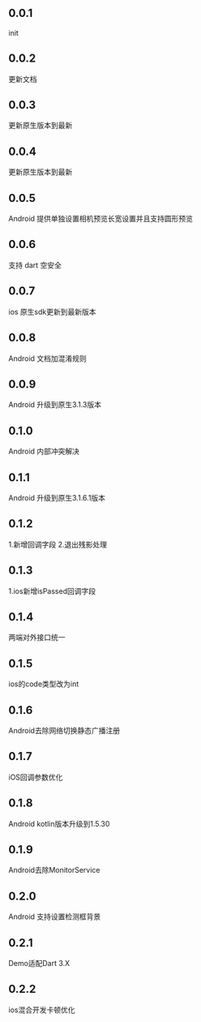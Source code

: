 ## 0.0.1
init
## 0.0.2
更新文档
## 0.0.3
更新原生版本到最新
## 0.0.4
更新原生版本到最新
## 0.0.5
Android 提供单独设置相机预览长宽设置并且支持圆形预览
## 0.0.6
支持 dart 空安全
## 0.0.7
ios 原生sdk更新到最新版本
## 0.0.8
Android 文档加混淆规则
## 0.0.9
Android 升级到原生3.1.3版本
## 0.1.0
Android 内部冲突解决
## 0.1.1
Android 升级到原生3.1.6.1版本
## 0.1.2
1.新增回调字段 2.退出残影处理
## 0.1.3
1.ios新增isPassed回调字段
## 0.1.4
两端对外接口统一
## 0.1.5
ios的code类型改为int
## 0.1.6
Android去除网络切换静态广播注册
## 0.1.7
iOS回调参数优化
## 0.1.8
Android kotlin版本升级到1.5.30
## 0.1.9
Android去除MonitorService
## 0.2.0
Android 支持设置检测框背景
## 0.2.1
Demo适配Dart 3.X
## 0.2.2
ios混合开发卡顿优化
